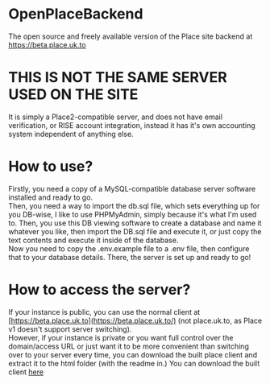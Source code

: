 # OpenPlaceBackend
The open source and freely available version of the Place site backend at https://beta.place.uk.to

# THIS IS NOT THE SAME SERVER USED ON THE SITE
It is simply a Place2-compatible server, and does not have email verification, or RISE account integration, instead it has it's own accounting system independent of anything else.

# How to use?
Firstly, you need a copy of a MySQL-compatible database server software installed and ready to go.  
Then, you need a way to import the db.sql file, which sets everything up for you DB-wise, I like to use PHPMyAdmin, simply because it's what I'm used to.
Then, you use this DB viewing software to create a database and name it whatever you like, then import the DB.sql file and execute it, or just copy the text contents and execute it inside of the database.  
Now you need to copy the .env.example file to a .env file, then configure that to your database details.
There, the server is set up and ready to go!

# How to access the server?
If your instance is public, you can use the normal client at [https://beta.place.uk.to](https://beta.place.uk.to/) (not place.uk.to, as Place v1 doesn't support server switching).  
However, if your instance is private or you want full control over the domain/access URL or just want it to be more convenient than switching over to your server every time, you can download the built place client and extract it to the html folder (with the readme in.) You can download the built client [here](https://beta.place.uk.to/builtclient.zip)